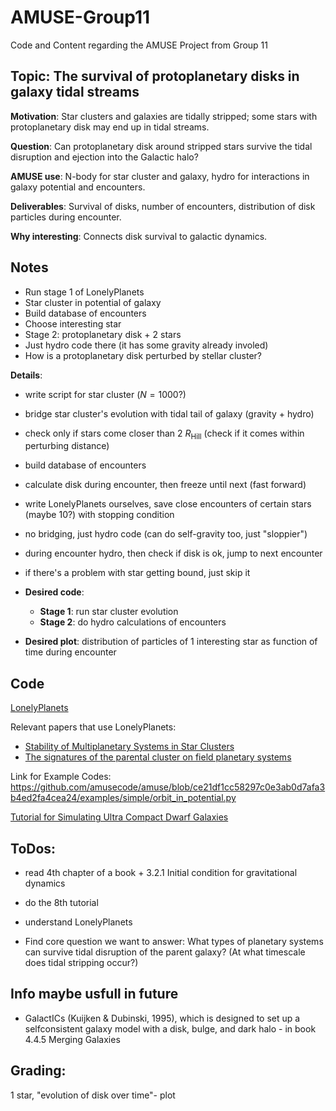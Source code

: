 # AMUSE-Group11
Code and Content regarding the AMUSE Project from Group 11

## Topic: The survival of protoplanetary disks in galaxy tidal streams
**Motivation**: Star clusters and galaxies are tidally stripped; some stars with protoplanetary disk may end up in tidal streams.

**Question**: Can protoplanetary disk around stripped stars survive the tidal disruption and ejection into the Galactic halo?

**AMUSE use**: N-body for star cluster and galaxy, hydro for interactions in galaxy potential and encounters.

**Deliverables**: Survival of disks, number of encounters, distribution of disk particles during encounter.

**Why interesting**: Connects disk survival to galactic dynamics.

## Notes
- Run stage 1 of LonelyPlanets 
- Star cluster in potential of galaxy
- Build database of encounters
- Choose interesting star
- Stage 2: protoplanetary disk + 2 stars
- Just hydro code there (it has some gravity already involed)
- How is a protoplanetary disk perturbed by stellar cluster?

**Details**:
- write script for star cluster ($N=1000$?)
- bridge star cluster's evolution with tidal tail of galaxy (gravity + hydro)
- check only if stars come closer than $2~R_\text{Hill}$ (check if it comes within perturbing distance)
- build database of encounters
- calculate disk during encounter, then freeze until next (fast forward)
- write LonelyPlanets ourselves, save close encounters of certain stars (maybe 10?) with stopping condition
- no bridging, just hydro code (can do self-gravity too, just "sloppier")
- during encounter hydro, then check if disk is ok, jump to next encounter
- if there's a problem with star getting bound, just skip it

- **Desired code**:
  - **Stage 1**: run star cluster evolution
  - **Stage 2**: do hydro calculations of encounters
 
- **Desired plot**: distribution of particles of 1 interesting star as function of time during encounter 

## Code
[LonelyPlanets](https://github.com/spzwart/LonelyPlanets)

Relevant papers that use LonelyPlanets:
- [Stability of Multiplanetary Systems in Star Clusters](https://arxiv.org/pdf/1706.03789)
- [The signatures of the parental cluster on field planetary
systems](https://arxiv.org/pdf/1711.01274)

Link for Example Codes:
https://github.com/amusecode/amuse/blob/ce21df1cc58297c0e3ab0d7afa3b4ed2fa4cea24/examples/simple/orbit_in_potential.py

[Tutorial for Simulating Ultra Compact Dwarf Galaxies](https://github.com/amusecode/amuse/blob/main/examples/tutorial/tutorial.pdf)

## ToDos:
- read 4th chapter of a book  + 3.2.1 Initial condition for gravitational dynamics
- do the 8th tutorial
- understand LonelyPlanets

- Find core question we want to answer: What types of planetary systems can survive tidal disruption of the parent galaxy?
                                        (At what timescale does tidal stripping occur?)



## Info maybe usfull in future 
- GalactICs (Kuijken & Dubinski, 1995), which is designed to set up a selfconsistent galaxy model with a disk, bulge, and dark halo - in book 4.4.5 Merging Galaxies


## Grading:
1 star, "evolution of disk over time"- plot
